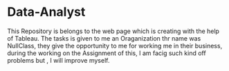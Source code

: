 # Data-Analyst
This Repository is belongs to the web page which is creating with the help of Tableau. The tasks is given to me an Oraganization thr name was NuIlClass, they give the opportunity to me for working me in their business, during the working on the Assignment of this, I am facig such kind off problems but , I will improve myself.
